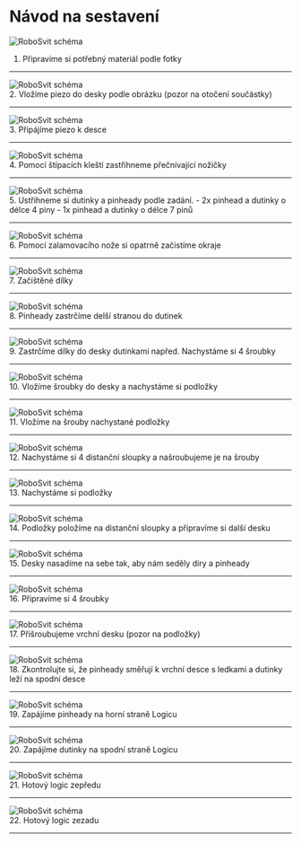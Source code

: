 # Návod na sestavení

![RoboSvit schéma](assets/logic-02.jpg)<br>
1. Připravíme si potřebný materiál podle fotky
<hr>

![RoboSvit schéma](assets/logic-03.jpg)<br>
2. Vložíme piezo do desky podle obrázku (pozor na otočení součástky)
<hr>

![RoboSvit schéma](assets/logic-04.jpg)<br>
3. Připájíme piezo k desce
<hr>

![RoboSvit schéma](assets/logic-06.jpg)<br>
4. Pomocí štípacích kleští zastřihneme přečnívající nožičky
<hr>

![RoboSvit schéma](assets/logic-07.jpg)<br>
5. Ustřihneme si dutinky a pinheady podle zadání.
	- 2x pinhead a dutinky o délce 4 piny
	- 1x pinhead a dutinky o délce 7 pinů 
<hr>

![RoboSvit schéma](assets/logic-10.jpg)<br>
6.  Pomocí zalamovacího nože si opatrně začistíme okraje
<hr>

![RoboSvit schéma](assets/logic-11.jpg)<br>
7. Začištěné dílky
<hr>

![RoboSvit schéma](assets/logic-13.jpg)<br>
8.  Pinheady zastrčíme delší stranou do dutinek
<hr>

![RoboSvit schéma](assets/logic-14.jpg)<br>
9. Zastrčíme dílky do desky dutinkami napřed. Nachystáme si 4 šroubky
<hr>

![RoboSvit schéma](assets/logic-16.jpg)<br>
10.  Vložíme šroubky do desky a nachystáme si podložky
<hr>

![RoboSvit schéma](assets/logic-17.jpg)<br>
11. Vložíme na šrouby nachystané podložky
<hr>

![RoboSvit schéma](assets/logic-19.jpg)<br>
12.   Nachystáme si 4 distanční sloupky a našroubujeme je na šrouby
<hr>

![RoboSvit schéma](assets/logic-20.jpg)<br>
13.  Nachystáme si podložky
<hr>

![RoboSvit schéma](assets/logic-22.jpg)<br>
14.  Podložky položíme na distanční sloupky a připravíme si další desku
<hr>

![RoboSvit schéma](assets/logic-23.jpg)<br>
15.  Desky nasadíme na sebe tak, aby nám seděly díry a pinheady
<hr>

![RoboSvit schéma](assets/logic-24.jpg)<br>
16. Připravíme si 4 šroubky
<hr>

![RoboSvit schéma](assets/logic-25.jpg)<br>
17. Přišroubujeme vrchní desku (pozor na podložky)
<hr>

![RoboSvit schéma](assets/logic-26.jpg)<br>
18.  Zkontrolujte si, že pinheady směřují k vrchní desce s ledkami a dutinky leží na spodní desce
<hr>

![RoboSvit schéma](assets/logic-27.jpg)<br>
19.  Zapájíme pinheady na horní straně Logicu
<hr>

![RoboSvit schéma](assets/logic-30.jpg)<br>
20.  Zapájíme dutinky na spodní straně Logicu
<hr>

![RoboSvit schéma](assets/logic-31.jpg)<br>
21. Hotový logic zepředu
<hr>

![RoboSvit schéma](assets/logic-32.jpg)<br>
22. Hotový logic zezadu
<hr>
